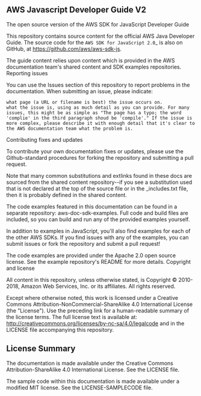 ## AWS Javascript Developer Guide V2

The open source version of the AWS SDK for JavaScript Developer Guide

This repository contains source content for the official AWS Java Developer Guide. The source code for the `AWS SDK for JavaScript 2.0`_ is also on GitHub, at https://github.com/aws/aws-sdk-js.

The guide content relies upon content which is provided in the AWS documentation team's shared content and SDK examples repositories.
Reporting issues

You can use the Issues section of this repository to report problems in the documentation. When submitting an issue, please indicate:

    what page (a URL or filename is best) the issue occurs on.
    what the issue is, using as much detail as you can provide. For many issues, this might be as simple as "The page has a typo; the word 'complie' in the third paragraph shoud be 'compile'." If the issue is more complex, please describe it with enough detail that it's clear to the AWS documentation team what the problem is.

Contributing fixes and updates

To contribute your own documentation fixes or updates, please use the Github-standard procedures for forking the repository and submitting a pull request.

Note that many common substitutions and extlinks found in these docs are sourced from the shared content repository--if you see a substitution used that is not declared at the top of the source file or in the _includes.txt file, then it is probably defined in the shared content.

The code examples featured in this documentation can be found in a separate repository: aws-doc-sdk-examples. Full code and build files are included, so you can build and run any of the provided examples yourself.

In addition to examples in JavaScript, you'll also find examples for each of the other AWS SDKs. If you find issues with any of the examples, you can submit issues or fork the repository and submit a pull request!

The code examples are provided under the Apache 2.0 open source license. See the example repository's README for more details.
Copyright and license

All content in this repository, unless otherwise stated, is Copyright © 2010-2018, Amazon Web Services, Inc. or its affiliates. All rights reserved.

Except where otherwise noted, this work is licensed under a Creative Commons Attribution-NonCommercial-ShareAlike 4.0 International License (the "License"). Use the preceding link for a human-readable summary of the license terms. The full license text is available at: http://creativecommons.org/licenses/by-nc-sa/4.0/legalcode and in the LICENSE file accompanying this repository.

## License Summary

The documentation is made available under the Creative Commons Attribution-ShareAlike 4.0 International License. See the LICENSE file.

The sample code within this documentation is made available under a modified MIT license. See the LICENSE-SAMPLECODE file.
